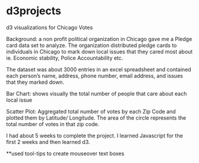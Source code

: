 # d3projects
d3 visualizations for Chicago Votes 

Background: a non profit political organization in Chicago gave me a Pledge card data set to analyze. The organization distributed pledge cards to individuals in Chicago to mark down local issues that they cared most about ie. Economic stability, Police Accountability etc.

The dataset was about 3000 entries in an excel spreadsheet and contained each person’s name, address, phone number, email address, and issues that they marked down.

Bar Chart: shows visually the total number of people that care about each local issue

Scatter Plot: Aggregated total number of votes by each Zip Code and plotted them by Latitude/ Longitude. The area of the circle represents the total number of votes in that zip code. 

I had about 5 weeks to complete the project. I learned Javascript for the first 2 weeks and then learned d3. 

**used tool-tips to create mouseover text boxes 
